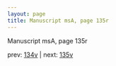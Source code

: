 ```yaml
---
layout: page
title: Manuscript msA, page 135r
---
```


Manuscript msA, page 135r

prev:  [134v](../134v) | next:  [135v](../135v)